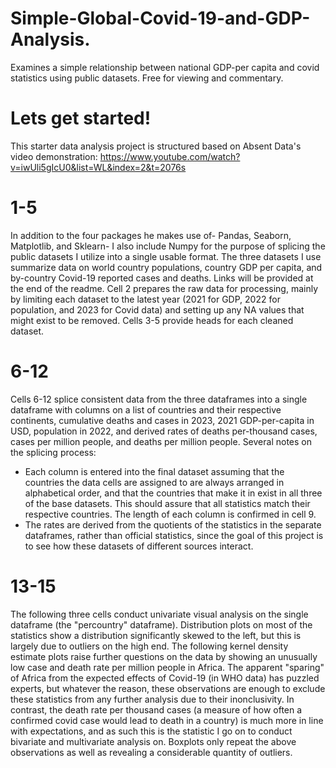 # Simple-Global-Covid-19-and-GDP-Analysis.
Examines a simple relationship between national GDP-per capita and covid statistics using public datasets. Free for viewing and commentary.

# Lets get started!
This starter data analysis project is structured based on Absent Data's video demonstration: https://www.youtube.com/watch?v=iwUli5gIcU0&list=WL&index=2&t=2076s
# 1-5
In addition to the four packages he makes use of- Pandas, Seaborn, Matplotlib, and Sklearn- I also include Numpy for the purpose of splicing the public datasets I utilize into a single usable format. The three datasets I use summarize data on world country populations, country GDP per capita, and by-country Covid-19 reported cases and deaths. Links will be provided at the end of the readme.
Cell 2 prepares the raw data for processing, mainly by limiting each dataset to the latest year (2021 for GDP, 2022 for population, and 2023 for Covid data) and setting up any NA values that might exist to be removed. Cells 3-5 provide heads for each cleaned dataset.
# 6-12
Cells 6-12 splice consistent data from the three dataframes into a single dataframe with columns on a list of countries and their respective continents, cumulative deaths and cases in 2023, 2021 GDP-per-capita in USD, population in 2022, and derived rates of deaths per-thousand cases, cases per million people, and deaths per million people. Several notes on the splicing process:
  - Each column is entered into the final dataset assuming that the countries the data cells are assigned to are always arranged in alphabetical order, and that the countries that make it in exist in all three of the base datasets. This should assure that all statistics match their respective countries. The length of each column is confirmed in cell 9. 
  - The rates are derived from the quotients of the statistics in the separate dataframes, rather than official statistics, since the goal of this project is to see how these datasets of different sources interact.
# 13-15
The following three cells conduct univariate visual analysis on the single dataframe (the "percountry" dataframe). Distribution plots on most of the statistics show a distribution significantly skewed to the left, but this is largely due to outliers on the high end. The following kernel density estimate plots raise further questions on the data by showing an unusually low case and death rate per million people in Africa. The apparent "sparing" of Africa from the expected effects of Covid-19 (in WHO data) has puzzled experts, but whatever the reason, these observations are enough to exclude these statistics from any further analysis due to their inonclusivity. In contrast, the death rate per thousand cases (a measure of how often a confirmed covid case would lead to death in a country) is much more in line with expectations, and as such this is the statistic I go on to conduct bivariate and multivariate analysis on. Boxplots only repeat the above observations as well as revealing a considerable quantity of outliers. 
